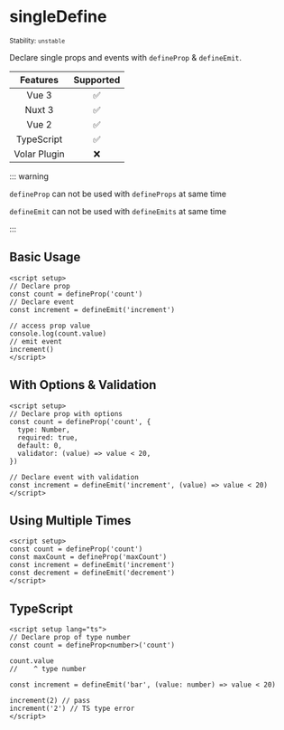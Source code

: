 # singleDefine

<small>Stability: <code class="!text-yellow-600">unstable</code></small>

Declare single props and events with `defineProp` & `defineEmit`.

|   Features   |     Supported      |
| :----------: | :----------------: |
|    Vue 3     | :white_check_mark: |
|    Nuxt 3    | :white_check_mark: |
|    Vue 2     | :white_check_mark: |
|  TypeScript  | :white_check_mark: |
| Volar Plugin |        :x:         |

::: warning

`defineProp` can not be used with `defineProps` at same time

`defineEmit` can not be used with `defineEmits` at same time

:::

## Basic Usage

```vue
<script setup>
// Declare prop
const count = defineProp('count')
// Declare event
const increment = defineEmit('increment')

// access prop value
console.log(count.value)
// emit event
increment()
</script>
```

## With Options & Validation

```vue
<script setup>
// Declare prop with options
const count = defineProp('count', {
  type: Number,
  required: true,
  default: 0,
  validator: (value) => value < 20,
})

// Declare event with validation
const increment = defineEmit('increment', (value) => value < 20)
</script>
```

## Using Multiple Times

```vue
<script setup>
const count = defineProp('count')
const maxCount = defineProp('maxCount')
const increment = defineEmit('increment')
const decrement = defineEmit('decrement')
</script>
```

## TypeScript

```vue
<script setup lang="ts">
// Declare prop of type number
const count = defineProp<number>('count')

count.value
//    ^ type number

const increment = defineEmit('bar', (value: number) => value < 20)

increment(2) // pass
increment('2') // TS type error
</script>
```
